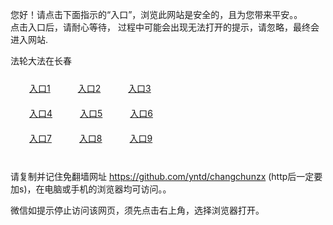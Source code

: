 您好！请点击下面指示的“入口”，浏览此网站是安全的，且为您带来平安。。 <br/>
点击入口后，请耐心等待， 过程中可能会出现无法打开的提示，请忽略，最终会进入网站. </br>

法轮大法在长春<br/>
<div style="padding:10px"><a style="margin:20px" target="_blank" href="https://d1ccqj51yc31wq.cloudfront.net/2Qpsp?fcwfzh" id="ccLink1" rel="nofollow">入口1</a> <a target="_blank" style="margin:20px" href="https://d12hhgvx2fxju3.cloudfront.net/2Qpsp?ubwlmny" id="ccLink2" rel="nofollow">入口2</a> <a style="margin:20px" target="_blank" href="https://d31a9i7dinfv3v.cloudfront.net/2Qpsp?gkuums" id="ccLink3" rel="nofollow">入口3</a></div>

<div style="padding:10px" ><a style="margin:20px" target="_blank" href="https://d1ccqj51yc31wq.cloudfront.net/2Qpsp?fcwfzh" id="ccLink4" rel="nofollow">入口4</a> <a style="margin:20px" href="https://d12hhgvx2fxju3.cloudfront.net/2Qpsp?ubwlmny" target="_blank" id="ccLink5" rel="nofollow">入口5</a> <a style="margin:20px" href="https://d31a9i7dinfv3v.cloudfront.net/2Qpsp?gkuums" target="_blank" id="ccLink6" rel="nofollow">入口6</a></div>

<div style="padding:10px"><a style="margin:20px" target="_blank" href="https://d1ccqj51yc31wq.cloudfront.net/2Qpsp?fcwfzh" id="ccLink7" rel="nofollow">入口7</a> <a style="margin:20px" href="https://d12hhgvx2fxju3.cloudfront.net/2Qpsp?ubwlmny" target="_blank" id="ccLink8" rel="nofollow">入口8</a> <a style="margin:20px" target="_blank" href="https://d31a9i7dinfv3v.cloudfront.net/2Qpsp?gkuums" id="ccLink9" rel="nofollow">入口9</a></div>

<br/>



请复制并记住免翻墙网址 https://github.com/yntd/changchunzx (http后一定要加s)，在电脑或手机的浏览器均可访问。。<br/>

微信如提示停止访问该网页，须先点击右上角，选择浏览器打开。
